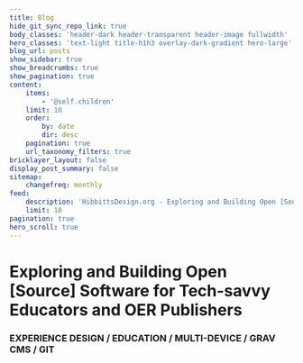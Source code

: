 ```yaml
---
title: Blog
hide_git_sync_repo_link: true
body_classes: 'header-dark header-transparent header-image fullwidth'
hero_classes: 'text-light title-h1h3 overlay-dark-gradient hero-large'
blog_url: posts
show_sidebar: true
show_breadcrumbs: true
show_pagination: true
content:
    items:
        - '@self.children'
    limit: 10
    order:
        by: date
        dir: desc
    pagination: true
    url_taxonomy_filters: true
bricklayer_layout: false
display_post_summary: false
sitemap:
    changefreq: monthly
feed:
    description: 'HibbittsDesign.org - Exploring and Building Open [Source] Software for OER and Learning Ecosystems'
    limit: 10
pagination: true
hero_scroll: true
---
```


# Exploring and Building Open [Source] Software for Tech-savvy Educators and OER Publishers
### EXPERIENCE DESIGN / EDUCATION / MULTI-DEVICE / GRAV CMS / GIT
